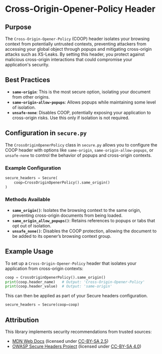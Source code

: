 # Cross-Origin-Opener-Policy Header

## Purpose

The `Cross-Origin-Opener-Policy` (COOP) header isolates your browsing context from potentially untrusted contexts, preventing attackers from accessing your global object through popups and mitigating cross-origin attacks such as XS-Leaks. By setting this header, you protect against malicious cross-origin interactions that could compromise your application's security.

## Best Practices

- **`same-origin`**: This is the most secure option, isolating your document from other origins.
- **`same-origin-allow-popups`**: Allows popups while maintaining some level of isolation.
- **`unsafe-none`**: Disables COOP, potentially exposing your application to cross-origin risks. Use this only if isolation is not required.

## Configuration in `secure.py`

The `CrossOriginOpenerPolicy` class in `secure.py` allows you to configure the COOP header with options like `same-origin`, `same-origin-allow-popups`, or `unsafe-none` to control the behavior of popups and cross-origin contexts.

### Example Configuration

```python
secure_headers = Secure(
    coop=CrossOriginOpenerPolicy().same_origin()
)
```

### Methods Available

- **`same_origin()`**: Isolates the browsing context to the same origin, preventing cross-origin documents from being loaded.
- **`same_origin_allow_popups()`**: Retains references to popups or tabs that opt out of isolation.
- **`unsafe_none()`**: Disables the COOP protection, allowing the document to be added to its opener’s browsing context group.

## Example Usage

To set up a `Cross-Origin-Opener-Policy` header that isolates your application from cross-origin contexts:

```python
coop = CrossOriginOpenerPolicy().same_origin()
print(coop.header_name)   # Output: 'Cross-Origin-Opener-Policy'
print(coop.header_value)  # Output: 'same-origin'
```

This can then be applied as part of your Secure headers configuration.

```python
secure_headers = Secure(coop=coop)
```

## **Attribution**

This library implements security recommendations from trusted sources:

- [MDN Web Docs](https://developer.mozilla.org/en-US/docs/Web/HTTP/Headers/Cross-Origin-Opener-Policy) (licensed under [CC-BY-SA 2.5](https://creativecommons.org/licenses/by-sa/2.5/))
- [OWASP Secure Headers Project](https://owasp.org/www-project-secure-headers/#cross-origin-opener-policy) (licensed under [CC-BY-SA 4.0](https://creativecommons.org/licenses/by-sa/4.0/))
